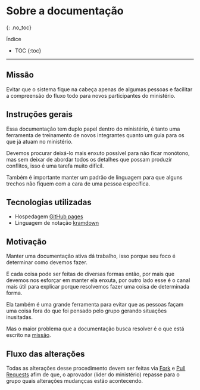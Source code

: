 # Sobre a documentação
{: .no_toc}

Índice
* TOC
{:toc}
---

## Missão
Evitar que o sistema fique na cabeça apenas de algumas pessoas e facilitar a compreensão do fluxo todo para novos participantes do ministério.

## Instruções gerais
Essa documentação tem duplo papel dentro do ministério, é tanto uma ferramenta de treinamento de novos integrantes quanto um guia para os que já atuam no ministério.

Devemos procurar deixá-lo mais enxuto possível para não ficar monótono, mas sem deixar de abordar todos os detalhes que possam produzir conflitos, isso é uma tarefa muito difícil.

Também é importante manter um padrão de linguagem para que alguns trechos não fiquem com a cara de uma pessoa específica.

## Tecnologias utilizadas
- Hospedagem [GitHub pages](https://pages.github.com/)
- Linguagem de notação [kramdown](https://kramdown.gettalong.org/syntax.html)

## Motivação
Manter uma documentação ativa dá trabalho, isso porque seu foco é determinar como devemos fazer.

E cada coisa pode ser feitas de diversas formas então, por mais que devemos nos esforçar em manter ela enxuta, por outro lado esse é o canal mais útil para explicar porque resolvemos fazer uma coisa de determinada forma.

Ela também é uma grande ferramenta para evitar que as pessoas façam uma coisa fora do que foi pensado pelo grupo gerando situações inusitadas.

Mas o maior problema que a documentação busca resolver é o que está escrito na [missão](#missão).

## Fluxo das alterações
Todas as alterações desse procedimento devem ser feitas via [Fork](https://docs.github.com/pt/github/getting-started-with-github/quickstart/fork-a-repo) e [Pull Requests](https://docs.github.com/pt/github/collaborating-with-pull-requests/proposing-changes-to-your-work-with-pull-requests/about-pull-requests) afim de que, o aprovador (líder do ministério) repasse para o grupo quais alterações mudançcas estão acontecendo. 